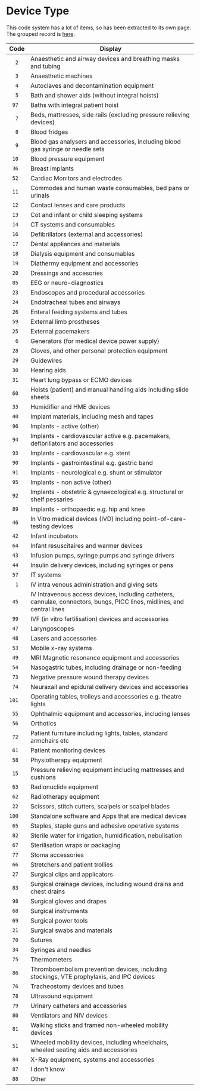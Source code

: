 # Device Type

This code system has a lot of items, so has been extracted to its own page. The grouped record is [here](../../code-systems#device-type).


 | Code | Display |
 | --- | --- |
| `  2` | Anaesthetic and airway devices and breathing masks and tubing |
| `  3` | Anaesthetic machines |
| `  4` | Autoclaves and decontamination equipment |
| `  5` | Bath and shower aids (without integral hoists) |
| ` 97` | Baths with integral patient hoist |
| `  7` | Beds, mattresses, side rails  (excluding pressure relieving devices) |
| `  8` | Blood fridges |
| `  9` | Blood gas analysers and accessories, including blood gas syringe or needle sets |
| ` 10` | Blood pressure equipment |
| ` 36` | Breast implants |
| ` 52` | Cardiac Monitors and electrodes |
| ` 11` | Commodes and human waste consumables, bed pans or urinals |
| ` 12` | Contact lenses and care products |
| ` 13` | Cot and infant or child sleeping systems |
| ` 14` | CT systems and consumables |
| ` 16` | Defibrillators (external and accessories) |
| ` 17` | Dental appliances and materials |
| ` 18` | Dialysis equipment and consumables |
| ` 19` | Diathermy equipment and accessories |
| ` 20` | Dressings and accesories |
| ` 85` | EEG or neuro-diagnostics |
| ` 23` | Endoscopes and procedural accessories |
| ` 24` | Endotracheal tubes and airways |
| ` 26` | Enteral feeding systems and tubes |
| ` 59` | External limb prostheses |
| ` 25` | External pacemakers |
| `  6` | Generators (for medical device power supply) |
| ` 28` | Gloves, and other personal protection equipment |
| ` 29` | Guidewires |
| ` 30` | Hearing aids |
| ` 31` | Heart lung bypass or ECMO devices |
| ` 60` | Hoists (patient) and manual handling aids including slide sheets |
| ` 33` | Humidifier and HME devices |
| ` 40` | Implant materials, including mesh and tapes |
| ` 96` | Implants - active (other) |
| ` 94` | Implants - cardiovascular active e.g. pacemakers, defibrillators and accessories |
| ` 93` | Implants - cardiovascular e.g. stent |
| ` 90` | Implants - gastrointestinal e.g. gastric band |
| ` 91` | Implants - neurological e.g. shunt or stimulator |
| ` 95` | Implants - non active (other) |
| ` 92` | Implants - obstetric & gynaecological e.g. structural or shelf pessaries |
| ` 89` | Implants - orthopaedic e.g. hip and knee |
| ` 46` | In Vitro medical devices (IVD) including point-of-care-testing devices |
| ` 42` | Infant incubators |
| ` 64` | Infant resuscitaires and warmer devices |
| ` 43` | Infusion pumps, syringe pumps and syringe drivers |
| ` 44` | Insulin delivery devices, including syringes or pens |
| ` 57` | IT systems |
| `  1` | IV intra venous administration and giving sets |
| ` 45` | IV Intravenous access devices, including catheters, cannulae, connectors, bungs, PICC lines, midlines, and central lines |
| ` 99` | IVF (in vitro fertilisation) devices and accessories |
| ` 47` | Laryngoscopes |
| ` 48` | Lasers and accessories |
| ` 53` | Mobile x-ray systems |
| ` 49` | MRI Magnetic resonance equipment and accessories |
| ` 54` | Nasogastric tubes, including drainage or non-feeding |
| ` 73` | Negative pressure wound therapy devices |
| ` 74` | Neuraxail and epidural delivery devices and accessories |
| `101` | Operating tables, trolleys and accessories e.g. theatre lights |
| ` 55` | Ophthalmic equipment and accessories, including lenses |
| ` 56` | Orthotics |
| ` 72` | Patient furniture including lights, tables, standard armchairs etc |
| ` 61` | Patient monitoring devices |
| ` 58` | Physiotherapy equipment |
| ` 15` | Pressure relieving equipment including mattresses and cushions |
| ` 63` | Radionuclide equipment |
| ` 62` | Radiotherapy equipment |
| ` 22` | Scissors, stitch cutters, scalpels or scalpel blades |
| `100` | Standalone software and Apps that are medical devices |
| ` 65` | Staples, staple guns and adhesive operative systems |
| ` 82` | Sterile water for irrigation, humidification, nebulisation |
| ` 67` | Sterilisation wraps or packaging |
| ` 77` | Stoma accessories |
| ` 66` | Stretchers and patient trollies |
| ` 27` | Surgical clips and applicators |
| ` 83` | Surgical drainage devices, including wound drains and chest drains |
| ` 98` | Surgical gloves and drapes |
| ` 68` | Surgical instruments |
| ` 69` | Surgical power tools |
| ` 21` | Surgical swabs and materials |
| ` 70` | Sutures |
| ` 34` | Syringes and needles |
| ` 75` | Thermometers |
| ` 86` | Thromboembolism prevention devices, including stockings, VTE prophylaxis, and IPC devices |
| ` 76` | Tracheostomy devices and tubes |
| ` 78` | Ultrasound equipment |
| ` 79` | Urinary catheters and accessories |
| ` 80` | Ventilators and NIV devices |
| ` 81` | Walking sticks and framed non-wheeled mobility devices |
| ` 51` | Wheeled mobility devices, including wheelchairs, wheeled seating aids and accessories |
| ` 84` | X-Ray equipment, systems and accessories |
| ` 87` | I don't know |
| ` 88` | Other |



